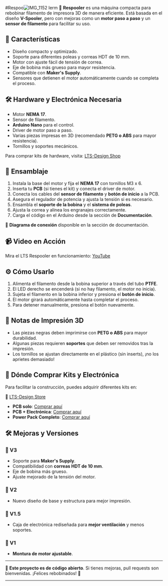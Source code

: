 #Respoo![IMG_1152](https://github.com/user-attachments/assets/fe03c6b4-c388-49da-bc7b-b94e83e49636)
lerm
🚀 **Respooler** es una máquina compacta para rebobinar filamento de impresora 3D de manera eficiente. Está basada en el diseño **V-Spooler**, pero con mejoras como un **motor paso a paso** y un **sensor de filamento** para facilitar su uso.

## 📌 Características

- Diseño compacto y optimizado.
- Soporte para diferentes poleas y correas HDT de 10 mm.
- Motor con ajuste fácil de tensión de correa.
- Eje de bobina más grueso para mayor resistencia.
- Compatible con **Maker's Supply**.
- Sensores que detienen el motor automáticamente cuando se completa el proceso.

## 🛠️ Hardware y Electrónica Necesaria

- Motor **NEMA 17**.
- Sensor de filamento.
- **Arduino Nano** para el control.
- Driver de motor paso a paso.
- Varias piezas impresas en 3D (recomendado **PETG o ABS** para mayor resistencia).
- Tornillos y soportes mecánicos.

Para comprar kits de hardware, visita: [LTS-Design Shop](https://lts-design.com/)

## 🔧 Ensamblaje

1. Instala la base del motor y fija el **NEMA 17** con tornillos M3 x 6.
2. Inserta tu **PCB** (si tienes el kit) y conecta el driver de motor.
3. Conecta los cables del **sensor de filamento** y **botón de inicio** a la PCB.
4. Asegura el regulador de potencia y ajusta la tensión si es necesario.
5. Ensambla el **soporte de la bobina** y el **sistema de poleas**.
6. Ajusta la correa y alinea los engranajes correctamente.
7. Carga el código en el Arduino desde la sección de **Documentación**.

📜 **Diagrama de conexión** disponible en la sección de documentación.

## 📹 Video en Acción

Mira el LTS Respooler en funcionamiento: [YouTube](https://youtu.be/B1Um_I1KRLo)

## ⚙️ Cómo Usarlo

1. Alimenta el filamento desde la bobina superior a través del tubo **PTFE**.
2. El LED derecho se encenderá (si no hay filamento, el motor no inicia).
3. Sujeta el filamento en la bobina inferior y presiona el **botón de inicio**.
4. El motor girará automáticamente hasta completar el proceso.
5. Para detener manualmente, presiona el botón nuevamente.

## 📜 Notas de Impresión 3D

- Las piezas negras deben imprimirse con **PETG o ABS** para mayor durabilidad.
- Algunas piezas requieren **soportes** que deben ser removidos tras la impresión.
- Los tornillos se ajustan directamente en el plástico (sin inserts), ¡no los aprietes demasiado!

## 🏪 Dónde Comprar Kits y Electrónica

Para facilitar la construcción, puedes adquirir diferentes kits en:

🔗 [LTS-Design Store](https://lts-design.com/)

- **PCB solo**: [Comprar aquí](https://lts-design.com/products/lts-respooler-pcb)
- **PCB + Electrónica**: [Comprar aquí](https://lts-design.com/products/lts-respooler-pcb-and-electronics)
- **Power Pack Completo**: [Comprar aquí](https://lts-design.com/products/lts-respooler-power-pack)

## 🛠️ Mejoras y Versiones

### 🔹 V3
- Soporte para **Maker's Supply**.
- Compatibilidad con **correas HDT de 10 mm**.
- Eje de bobina más grueso.
- Ajuste mejorado de la tensión del motor.

### 🔹 V2
- Nuevo diseño de base y estructura para mejor impresión.

### 🔹 V1.5
- Caja de electrónica rediseñada para **mejor ventilación** y menos soportes.

### 🔹 V1
- **Montura de motor ajustable**.

---

📌 **Este proyecto es de código abierto**. Si tienes mejoras, pull requests son bienvenidas. ¡Felices rebobinados! 🎉

---
